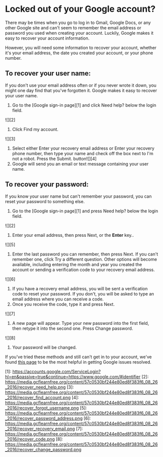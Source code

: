 # Locked out of your Google account?

There may be times when you go to log in to Gmail, Google Docs, or any other Google site and can't seem to remember the email address or password you used when creating your account. Luckily, Google makes it easy to recover your account information.

However, you will need some information to recover your account, whether it's your email address, the date you created your account, or your phone number.

## To recover your user name:

If you don't use your email address often or if you never wrote it down, you might one day find that you've forgotten it. Google makes it easy to recover your user name.

1. Go to the [Google sign-in page][1] and click Need help? below the login field.

![][2]

1. Click Find my account.

![][3]

1. Select either Enter your recovery email address or Enter your recovery phone number, then type your name and check off the box next to I'm not a robot. Press the Submit. button![][4]
2. Google will send you an email or text message containing your user name.

## To recover your password:

If you know your user name but can't remember your password, you can reset your password to something else.

1. Go to the [Google sign-in page][1] and press Need help? below the login field.

![][2]

1. Enter your email address, then press Next, or the **Enter** key..

![][5]

1. Enter the last password you can remember, then press Next. If you can't remember one, click Try a different question. Other options will become available, including entering the month and year you created the account or sending a verification code to your recovery email address.

![][6]

1. If you have a recovery email address, you will be sent a verification code to reset your password. If you don't, you will be asked to type an email address where you can receive a code.
2. Once you receive the code, type it and press Next.

![][7]

1. A new page will appear. Type your new password into the first field, then retype it into the second one. Press Change password.

![][8]

1. Your password will be changed.

If you've tried these methods and still can't get in to your account, we've found [this page][9] to be the most helpful in getting Google issues resolved.

[1]: <https://accounts.google.com/ServiceLogin?hl=en&passive=true&continue=https://www.google.com/#identifier> [2]: <https://media.gcflearnfree.org/content/57c0530bf244e80ed8f383f6_08_26_2016/recover_need_help.png> [3]: <https://media.gcflearnfree.org/content/57c0530bf244e80ed8f383f6_08_26_2016/recover_find_account.png> [4]: <https://media.gcflearnfree.org/content/57c0530bf244e80ed8f383f6_08_26_2016/recover_forgot_username.png> [5]: <https://media.gcflearnfree.org/content/57c0530bf244e80ed8f383f6_08_26_2016/recover_password_address.png> [6]: <https://media.gcflearnfree.org/content/57c0530bf244e80ed8f383f6_08_26_2016/recover_recovery_email.png> [7]: <https://media.gcflearnfree.org/content/57c0530bf244e80ed8f383f6_08_26_2016/recover_code.png> [8]: <https://media.gcflearnfree.org/content/57c0530bf244e80ed8f383f6_08_26_2016/recover_change_password.png>

[9]: https://support.google.com/accounts/?hl=en#topic=3382296
